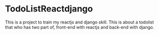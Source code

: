 # TodoListReactdjango
This is a project to train my reactjs and django skill.
This is about a todolist that who has two part of, front-end with reactjs and back-end with django.

